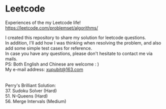 # Leetcode
Experiences of the my Leetcode life!<br>
https://leetcode.com/problemset/algorithms/

I created this repository to share my solution for leetcode questions.  <br>
In addition, I'll add how I was thinking when resolving the problem, and also add some simple test cases for reference.  <br>
In case you have any questions, please don't hesitate to contact me via mails. <br>
PS: Both English and Chinese are welcome : ) <br>
My e-mail address: xupubit@163.com <br>
<br>
<br>
Perry's Brilliant Solution:		 <br>
37. Sudoku Solver		(Hard)   <br>
51. N-Queens			(Hard)   <br>
56. Merge Intervals 	(Medium) <br>
